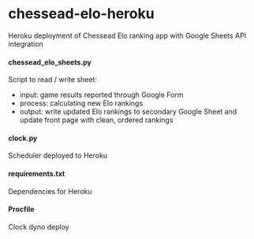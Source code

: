 # chessead-elo-heroku
Heroku deployment of Chessead Elo ranking app with Google Sheets API integration

#### chessead_elo_sheets.py
Script to read / write sheet: 
- input: game results reported through Google Form
- process: calculating new Elo rankings
- output: write updated Elo rankings to secondary Google Sheet and update front page with clean, ordered rankings

#### clock.py
Scheduler deployed to Heroku

#### requirements.txt
Dependencies for Heroku

#### Procfile
Clock dyno deploy
